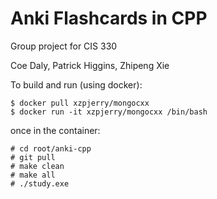 # Anki Flashcards in CPP
Group project for CIS 330

Coe Daly, Patrick Higgins, Zhipeng Xie

To build and run (using docker):
```
$ docker pull xzpjerry/mongocxx
$ docker run -it xzpjerry/mongocxx /bin/bash
```
once in the container:
```
# cd root/anki-cpp
# git pull
# make clean
# make all
# ./study.exe
```
